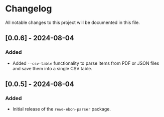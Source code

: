 # Changelog

All notable changes to this project will be documented in this file.

## [0.0.6] - 2024-08-04
### Added
- Added `--csv-table` functionality to parse items from PDF or JSON files and save them into a single CSV table.

## [0.0.5] - 2024-08-04
### Added
- Initial release of the `rewe-ebon-parser` package.
